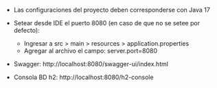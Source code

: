 - Las configuraciones del proyecto deben corresponderse con Java 17

- Setear desde IDE el puerto 8080 (en caso de que no se setee por defecto):
  * Ingresar a src > main > resources > application.properties
  * Agregar al archivo el campo: server.port=8080


- Swagger: http://localhost:8080/swagger-ui/index.html
- Consola BD h2: http://localhost:8080/h2-console
